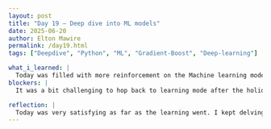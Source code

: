 ```yaml
---
layout: post
title: "Day 19 – Deep dive into ML models"
date: 2025-06-20
author: Elton Mawire
permalink: /day19.html
tags: ["Deepdive", "Python", "ML", "Gradient-Boost", "Deep-learning"]

what_i_learned: |
  Today was filled with more reinforcement on the Machine learning models we have been deploying the whole week. I went through text and videos trying to understand the development, function, strengths, and perks of each model. Having had the practical application during the week, I had to solidify more of my understanding through MIT, Stanford and other useful video resources including w3 schools. We also worked on our equipment room to clean it up and create more space for accomodating our drone and balloon equipment. Also worked on our weekly video!
blockers: |
  It was a bit challenging to hop back to learning mode after the holiday.

reflection: |
  Today was very satisfying as far as the learning went. I kept delving deeper and deeper into the math and fundamentals behind the building of ML models. I also enjoyed the ease to which this was since we had already gone through the practical aspect of writing code to deploy these algorithms. Today felt more like a great conclusion to a week that might be the week i did the most learning so far! I do enjoy the concepts of climate science that we're using for data analytics, but getting ML models to play with that data makes the physics more astronomically interesting!
---
```

